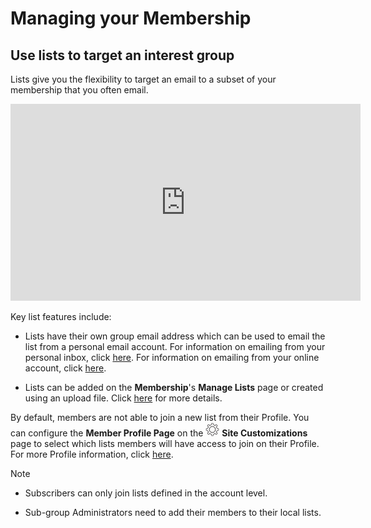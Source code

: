 # Managing your Membership

<span id="gv-2members-2memberslist"></span>
## Use lists to target an interest group

Lists give you the flexibility to target an email to a subset of your
membership that you often email.

<div style="text-align:center" class="tutorialVid">
  <iframe width="560" height="315" title="Custom Lists" frameborder="0" 
          src="https://www.youtube.com/embed/QAcgGSJciZ4?modestbranding=1&listType=playlist&list=PLDpr40ac-3iJxubj8z77-Y-b81zevRF_L&rel=0"
          allow="accelerometer; autoplay=0; clipboard-write; encrypted-media; gyroscope; 
          picture-in-picture" allowfullscreen>
  </iframe>
</div>


Key list features include:

* Lists have their own group email address which can be used to email the list 
 from a personal email account.  For information on emailing from your personal inbox, click [here](/3-send/2-sendInbox.md?gv-qargs=0#gv-3send-2sendInbox). For information on emailing from your online account, click [here](/3-send/1-sendOnline.md?gv-qargs=0#gv-3send-1sendOnline).

* Lists can be added on the **Membership**'s **Manage Lists** page or created using an upload file.  Click [here](/2-members/1_2-membersAdd.md?gv-qargs=0#gv-2members-12membersAdd-uploading-to-member-lists) for more details.

<span class="sub g4s">

By default, members are not able to join a new list from their Profile.  You can configure the **Member Profile Page** on the <img src="/docimages/transparent-gear-icon.png" height="22"> **Site Customizations** page to select which lists members will have access to join on their Profile.  For more Profile information, click [here](/2-members/5-membersProfile.md?gv-qargs=0#gv-2members-5membersprofile).

</span> <!-- sub g4s -->

Note

* Subscribers can only join lists defined in the account level.  

<span class="sub g4s">

* Sub-group Administrators need to add their members to their local lists.  

</span> <!-- sub g4s -->
